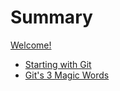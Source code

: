 # Summary

[Welcome!](./0-introduction.md)

- [Starting with Git](1-starting_with_git.md)
- [Git's 3 Magic Words](2-basic_commands.md)
